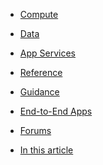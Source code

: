 <div class="floating-nav left-nav">
<ul class="menu-dotnet-compute">
<li><a href="/en-us/develop/net/Compute/">Compute</a></li>
</ul>
<ul class="menu-dotnet-data">
<li><a href="/en-us/develop/net/Data/">Data</a></li>
</ul>
<ul class="menu-dotnet-app-services">
<li><a href="/en-us/develop/net/App-Services/">App Services</a></li>
</ul>
<ul class="menu-dotnet-reference">
<li><a href="/en-us/develop/net/Reference/">Reference</a></li>
</ul>
<ul class="menu-dotnet-guidance">
<li><a href="/en-us/develop/net/Guidance/">Guidance</a></li>
</ul>
<ul class="menu-dotnet-end-to-end-apps">
<li><a href="/en-us/develop/net/End-to-End-Apps/">End-to-End Apps</a></li>
</ul>
<ul class="links">
<li class="forum"><a href="/en-us/support/forums/">Forums</a></li>
</ul>
<ul class="default">
<li><a href="#">In this article</a></li>
</ul>
</div>